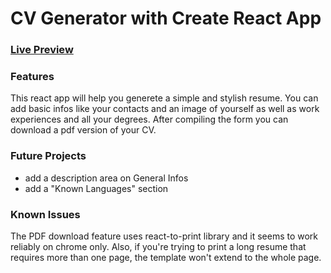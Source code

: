 # CV Generator with Create React App

### [Live Preview](http://heblisCode.github.io/cv-generator) <br>

### Features <br>

This react app will help you generete a simple and stylish resume. You can add basic infos like your contacts and an image of yourself as well as work experiences and all your degrees.
After compiling the form you can download a pdf version of your CV. <br>

### Future Projects <br>

- add a description area on General Infos
- add a "Known Languages" section

### Known Issues <br>

The PDF download feature uses react-to-print library and it seems to work reliably on chrome only. Also, if you're trying to print a long resume that requires more than one page, the template won't extend to the whole page.
